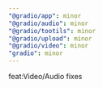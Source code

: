 ```yaml
---
"@gradio/app": minor
"@gradio/audio": minor
"@gradio/tootils": minor
"@gradio/upload": minor
"@gradio/video": minor
"gradio": minor
---
```


feat:Video/Audio fixes

